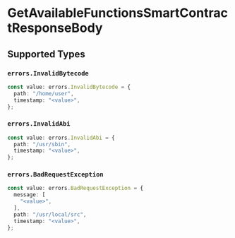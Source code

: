 # GetAvailableFunctionsSmartContractResponseBody


## Supported Types

### `errors.InvalidBytecode`

```typescript
const value: errors.InvalidBytecode = {
  path: "/home/user",
  timestamp: "<value>",
};
```

### `errors.InvalidAbi`

```typescript
const value: errors.InvalidAbi = {
  path: "/usr/sbin",
  timestamp: "<value>",
};
```

### `errors.BadRequestException`

```typescript
const value: errors.BadRequestException = {
  message: [
    "<value>",
  ],
  path: "/usr/local/src",
  timestamp: "<value>",
};
```

